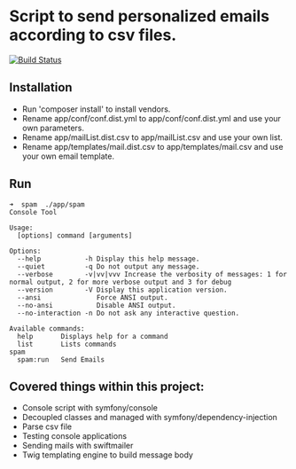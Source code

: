 Script to send personalized emails according to csv files.
=========================================================

[![Build Status](https://travis-ci.org/gonzalo123/spam.png?branch=master)](https://travis-ci.org/gonzalo123/spam)

## Installation
* Run 'composer install' to install vendors.
* Rename app/conf/conf.dist.yml to app/conf/conf.dist.yml and use your own parameters.
* Rename app/mailList.dist.csv to app/mailList.csv and use your own list.
* Rename app/templates/mail.dist.csv to app/templates/mail.csv and use your own email template.

## Run

```
➜  spam  ./app/spam
Console Tool

Usage:
  [options] command [arguments]

Options:
  --help           -h Display this help message.
  --quiet          -q Do not output any message.
  --verbose        -v|vv|vvv Increase the verbosity of messages: 1 for normal output, 2 for more verbose output and 3 for debug
  --version        -V Display this application version.
  --ansi              Force ANSI output.
  --no-ansi           Disable ANSI output.
  --no-interaction -n Do not ask any interactive question.

Available commands:
  help       Displays help for a command
  list       Lists commands
spam
  spam:run   Send Emails

```

## Covered things within this project:
* Console script with symfony/console
* Decoupled classes and managed with symfony/dependency-injection
* Parse csv file
* Testing console applications
* Sending mails with swiftmailer
* Twig templating engine to build message body